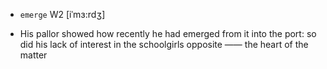 - `emerge` W2 [iˈmɜ:rdʒ]



-  His pallor showed how recently he had emerged from it into the port: so did his lack of interest in the schoolgirls opposite —— the heart of the matter